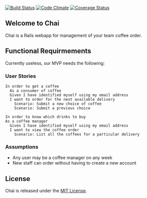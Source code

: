 [![Build Status](https://travis-ci.org/ratecity/chai.png?branch=master)](https://travis-ci.org/ratecity/chai)
[![Code Climate](https://codeclimate.com/github/ratecity/chai.png)](https://codeclimate.com/github/ratecity/chai)
[![Coverage Status](https://coveralls.io/repos/ratecity/chai/badge.png?branch=master)](https://coveralls.io/r/ratecity/chai?branch=master)

## Welcome to Chai

Chai is a Rails webapp for management of your team coffee order.

## Functional Requirmements

Currently useless, our MVP needs the following:

### User Stories


    In order to get a coffee
      As a consumer of coffee
      Given I have identified myself using my email address
      I want to order for the next available delivery
        Scenario: Submit a new choice of coffee
        Scenario: Submit a previous choice

    In order to know which drinks to buy
    As a coffee manager
      Given I have identified myself using my email address
      I want to view the coffee order
        Scenario: List all the coffees for a particular delivery

### Assumptions

 * Any user may be a coffee manager on any week
 * New staff can order without having to create a new account


## License

Chai is released under the [MIT License](http://www.opensource.org/licenses/MIT).
